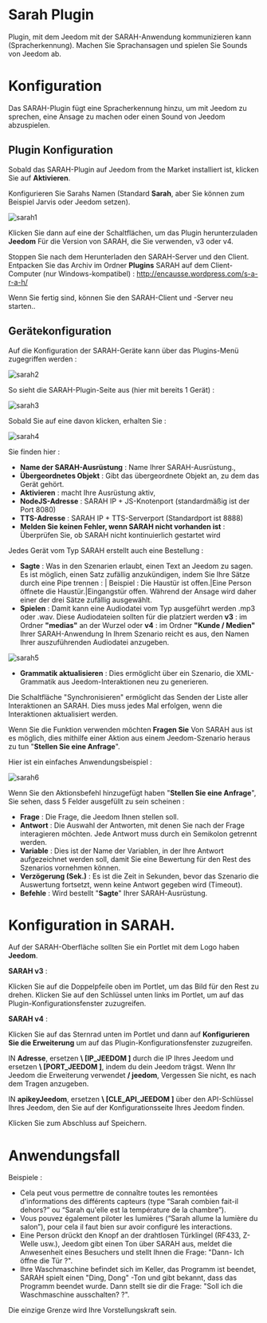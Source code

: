 # Sarah Plugin

Plugin, mit dem Jeedom mit der SARAH-Anwendung kommunizieren kann (Spracherkennung). Machen Sie Sprachansagen und spielen Sie Sounds von Jeedom ab.

# Konfiguration 

Das SARAH-Plugin fügt eine Spracherkennung hinzu, um mit Jeedom zu sprechen, eine Ansage zu machen oder einen Sound von Jeedom abzuspielen.

## Plugin Konfiguration 

Sobald das SARAH-Plugin auf Jeedom from the Market installiert ist, klicken Sie auf **Aktivieren**.

Konfigurieren Sie Sarahs Namen (Standard **Sarah**, aber Sie können zum Beispiel Jarvis oder Jeedom setzen).

![sarah1](../images/sarah1.PNG)

Klicken Sie dann auf eine der Schaltflächen, um das Plugin herunterzuladen **Jeedom** Für die Version von SARAH, die Sie verwenden, v3 oder v4.

Stoppen Sie nach dem Herunterladen den SARAH-Server und den Client. Entpacken Sie das Archiv im Ordner **Plugins** SARAH auf dem Client-Computer (nur Windows-kompatibel) :
<http://encausse.wordpress.com/s-a-r-a-h/>

Wenn Sie fertig sind, können Sie den SARAH-Client und -Server neu starten..

## Gerätekonfiguration 

Auf die Konfiguration der SARAH-Geräte kann über das Plugins-Menü zugegriffen werden :

![sarah2](../images/sarah2.PNG)

So sieht die SARAH-Plugin-Seite aus (hier mit bereits 1 Gerät) :

![sarah3](../images/sarah3.PNG)

Sobald Sie auf eine davon klicken, erhalten Sie :

![sarah4](../images/sarah4.PNG)

Sie finden hier :

-   **Name der SARAH-Ausrüstung** : Name Ihrer SARAH-Ausrüstung.,
-   **Übergeordnetes Objekt** : Gibt das übergeordnete Objekt an, zu dem das Gerät gehört.
-   **Aktivieren** : macht Ihre Ausrüstung aktiv,
-   **NodeJS-Adresse** : SARAH IP + JS-Knotenport (standardmäßig ist der Port 8080)
-   **TTS-Adresse** : SARAH IP + TTS-Serverport (Standardport ist 8888)
-   **Melden Sie keinen Fehler, wenn SARAH nicht vorhanden ist** : Überprüfen Sie, ob SARAH nicht kontinuierlich gestartet wird

Jedes Gerät vom Typ SARAH erstellt auch eine Bestellung :

-   **Sagte** : Was in den Szenarien erlaubt, einen Text an Jeedom zu sagen. Es ist möglich, einen Satz zufällig anzukündigen, indem Sie Ihre Sätze durch eine Pipe trennen : | Beispiel : Die Haustür ist offen.|Eine Person öffnete die Haustür.|Eingangstür offen. Während der Ansage wird daher einer der drei Sätze zufällig ausgewählt.
-   **Spielen** : Damit kann eine Audiodatei vom Typ ausgeführt werden .mp3 oder .wav. Diese Audiodateien sollten für die platziert werden **v3** : im Ordner **"medias"** an der Wurzel oder **v4** : im Ordner **"Kunde / Medien"** Ihrer SARAH-Anwendung In Ihrem Szenario reicht es aus, den Namen Ihrer auszuführenden Audiodatei anzugeben.

![sarah5](../images/sarah5.PNG)

-   **Grammatik aktualisieren** : Dies ermöglicht über ein Szenario, die XML-Grammatik aus Jeedom-Interaktionen neu zu generieren.

Die Schaltfläche "Synchronisieren" ermöglicht das Senden der Liste aller Interaktionen an SARAH. Dies muss jedes Mal erfolgen, wenn die Interaktionen aktualisiert werden.

Wenn Sie die Funktion verwenden möchten **Fragen Sie** Von SARAH aus ist es möglich, dies mithilfe einer Aktion aus einem Jeedom-Szenario heraus zu tun "**Stellen Sie eine Anfrage**".

Hier ist ein einfaches Anwendungsbeispiel :

![sarah6](../images/sarah6.PNG)

Wenn Sie den Aktionsbefehl hinzugefügt haben "**Stellen Sie eine Anfrage**", Sie sehen, dass 5 Felder ausgefüllt zu sein scheinen :

-   **Frage** : Die Frage, die Jeedom Ihnen stellen soll.
-   **Antwort** : Die Auswahl der Antworten, mit denen Sie nach der Frage interagieren möchten. Jede Antwort muss durch ein Semikolon getrennt werden.
-   **Variable** : Dies ist der Name der Variablen, in der Ihre Antwort aufgezeichnet werden soll, damit Sie eine Bewertung für den Rest des Szenarios vornehmen können.
-   **Verzögerung (Sek.)** : Es ist die Zeit in Sekunden, bevor das Szenario die Auswertung fortsetzt, wenn keine Antwort gegeben wird (Timeout).
-   **Befehle** : Wird bestellt "**Sagte**" Ihrer SARAH-Ausrüstung.

# Konfiguration in SARAH. 

Auf der SARAH-Oberfläche sollten Sie ein Portlet mit dem Logo haben **Jeedom**.

**SARAH v3** :

Klicken Sie auf die Doppelpfeile oben im Portlet, um das Bild für den Rest zu drehen. Klicken Sie auf den Schlüssel unten links im Portlet, um auf das Plugin-Konfigurationsfenster zuzugreifen.

**SARAH v4** :

Klicken Sie auf das Sternrad unten im Portlet und dann auf **Konfigurieren Sie die Erweiterung** um auf das Plugin-Konfigurationsfenster zuzugreifen.

IN **Adresse**, ersetzen **\ [IP\_JEEDOM \]** durch die IP Ihres Jeedom und ersetzen **\ [PORT\_JEEDOM \]**, indem du dein Jeedom trägst. Wenn Ihr Jeedom die Erweiterung verwendet **/ jeedom**, Vergessen Sie nicht, es nach dem Tragen anzugeben.

IN **apikeyJeedom**, ersetzen **\ [CLE\_API\_JEEDOM \]** über den API-Schlüssel Ihres Jeedom, den Sie auf der Konfigurationsseite Ihres Jeedom finden.

Klicken Sie zum Abschluss auf Speichern.

# Anwendungsfall 

Beispiele :

-   Cela peut vous permettre de connaître toutes les remontées d'informations des différents capteurs (type “Sarah combien fait-il dehors?” ou “Sarah qu'elle est la température de la chambre”).
-   Vous pouvez également piloter les lumières (“Sarah allume la lumière du salon”), pour cela il faut bien sur avoir configuré les interactions.
-   Eine Person drückt den Knopf an der drahtlosen Türklingel (RF433, Z-Welle usw.), Jeedom gibt einen Ton über SARAH aus, meldet die Anwesenheit eines Besuchers und stellt Ihnen die Frage: "Dann- Ich öffne die Tür ?".
-   Ihre Waschmaschine befindet sich im Keller, das Programm ist beendet, SARAH spielt einen "Ding, Dong" -Ton und gibt bekannt, dass das Programm beendet wurde. Dann stellt sie dir die Frage: "Soll ich die Waschmaschine ausschalten? ?".

Die einzige Grenze wird Ihre Vorstellungskraft sein.
